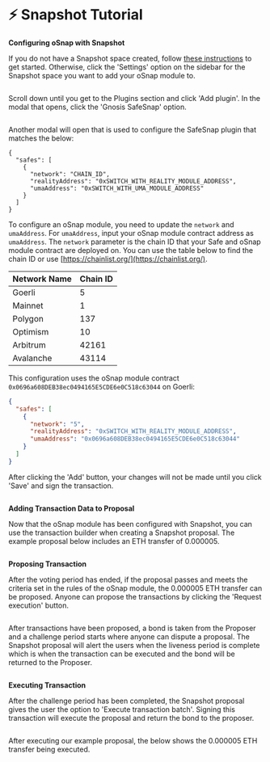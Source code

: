 # ⚡ Snapshot Tutorial

**Configuring oSnap with Snapshot**

If you do not have a Snapshot space created, follow [these instructions](https://docs.snapshot.org/spaces/create) to get started. Otherwise, click the 'Settings' option on the sidebar for the Snapshot space you want to add your oSnap module to.

<figure><img src="../../.gitbook/assets/image (6).png" alt=""><figcaption></figcaption></figure>

Scroll down until you get to the Plugins section and click 'Add plugin'. In the modal that opens, click the 'Gnosis SafeSnap' option.

<figure><img src="../../.gitbook/assets/image (7).png" alt=""><figcaption></figcaption></figure>

Another modal will open that is used to configure the SafeSnap plugin that matches the below:

```
{
  "safes": [
    {
      "network": "CHAIN_ID",
      "realityAddress": "0xSWITCH_WITH_REALITY_MODULE_ADDRESS",
      "umaAddress": "0xSWITCH_WITH_UMA_MODULE_ADDRESS"
    }
  ]
}
```

To configure an oSnap module,  you need to update the `network` and `umaAddress`. For `umaAddress`, input your oSnap module contract address as `umaAddress`. The `network` parameter is the chain ID that your Safe and oSnap module contract are deployed on. You can use the table below to find the chain ID or use [https://chainlist.org/](https://chainlist.org/).

| Network Name | Chain ID |
| ------------ | -------- |
| Goerli       | 5        |
| Mainnet      | 1        |
| Polygon      | 137      |
| Optimism     | 10       |
| Arbitrum     | 42161    |
| Avalanche    | 43114    |

This configuration uses the oSnap module contract `0x0696a608DEB38ec0494165E5CDE6e0C518c63044` on Goerli:

```json
{
  "safes": [
    {
      "network": "5",
      "realityAddress": "0xSWITCH_WITH_REALITY_MODULE_ADDRESS",
      "umaAddress": "0x0696a608DEB38ec0494165E5CDE6e0C518c63044"
    }
  ]
}
```

After clicking the 'Add' button, your changes will not be made until you click 'Save' and sign the transaction.

<figure><img src="../../.gitbook/assets/image (1) (3).png" alt=""><figcaption></figcaption></figure>

**Adding Transaction Data to Proposal**

Now that the oSnap module has been configured with Snapshot, you can use the transaction builder when creating a Snapshot proposal. The example proposal below includes an ETH transfer of 0.000005.

<figure><img src="../../.gitbook/assets/image (14).png" alt=""><figcaption></figcaption></figure>

**Proposing Transaction**

After the voting period has ended, if the proposal passes and meets the criteria set in the rules of the oSnap module, the 0.000005 ETH transfer can be proposed. Anyone can propose the transactions by clicking the 'Request execution' button.

<figure><img src="../../.gitbook/assets/image (3).png" alt=""><figcaption></figcaption></figure>

After transactions have been proposed, a bond is taken from the Proposer and a challenge period starts where anyone can dispute a proposal. The Snapshot proposal will alert the users when the liveness period is complete which is when the transaction can be executed and the bond will be returned to the Proposer.

<figure><img src="../../.gitbook/assets/image (13).png" alt=""><figcaption></figcaption></figure>

**Executing Transaction**

After the challenge period has been completed, the Snapshot proposal gives the user the option to 'Execute transaction batch'. Signing this transaction will execute the proposal and return the bond to the proposer.

<figure><img src="../../.gitbook/assets/image (1).png" alt=""><figcaption></figcaption></figure>

After executing our example proposal, the below shows the 0.000005 ETH transfer being executed.

<figure><img src="../../.gitbook/assets/image (15).png" alt=""><figcaption></figcaption></figure>

